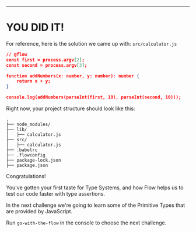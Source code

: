 ---

# YOU DID IT!

For reference, here is the solution we came up with:
`src/calculator.js`
```json
// @flow
const first = process.argv[2];
const second = process.argv[3];

function addNumbers(x: number, y: number): number {
    return x + y;
}

console.log(addNumbers(parseInt(first, 10), parseInt(second, 10)));
```

Right now, your project structure should look like this:
```
.
├── node_modules/
├── lib/
│   ├── calculator.js
├── src/
│   ├── calculator.js
├── .babelrc
├── .flowconfig
├── package-lock.json
├── package.json      
```

Congratulations! 

You've gotten your first taste for Type Systems, and how Flow helps us to test our code faster with type assertions.

In the next challenge we're going to learn some of the Primitive Types that are provided by JavaScript.

Run `go-with-the-flow` in the console to choose the next challenge.
